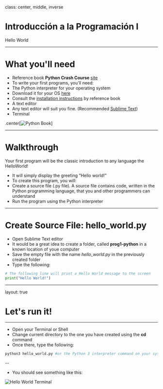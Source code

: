 class: center, middle, inverse

# Introducción a la Programación I
Hello World

---

# What you'll need

- Reference book **Python Crash Course** [site](https://ehmatthes.github.io/pcc_2e/regular_index/)
- To write your first programs, you'll need:
 - The Python interpreter for your operating system
  - Download it for your OS [here](https://www.python.org/downloads/)
  - Consult the [installation instructions](https://ehmatthes.github.io/pcc_2e/setup_instructions/setup_instructions/) by reference book
- A text editor
 - Any text editor will suit you fine. (Recommended [Sublime Text](http://www.sublimetext.com))
- Terminal

.center[![Python Book]({{site.baseurl}}/presentation/hello-world/python-book.png)]

---

# Walkthrough

Your first program will be the classic introduction to any language the HelloWorld! 
- It will simply display the greeting "Hello world!"
- To create this program, you will:
- Create a source file (.py file). A source file contains code, written in the Python programming language, that you and other programmers can understand
- Run the program using the Python interpreter

---

# Create Source File: hello_world.py

- Open Sublime Text editor
- It would be a great idea to create a folder, called **prog1-python** in a known location of youe computer
- Save the empty file with the name *hello_world.py* in the previously created folder
- Type the following:

```python
# The following line will print a Hello World message to the screen
print("Hello World!")
```

---

layout: true

# Let's run it!

---

- Open your Terminal or Shell 
- Change current directory to the one you have created using the **cd** command
- Once there, type the following:

```bash
python3 hello_world.py #or the Python 3 interpreter command on your system
```

--

- You should see something like this:

![Hello World Terminal]({{site.baseurl}}/presentation/hello-world/hw-terminal.png)